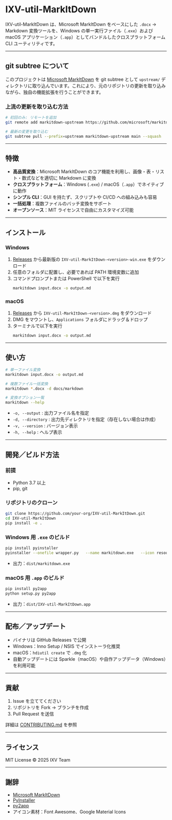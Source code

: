 # IXV-util-MarkItDown

IXV-util-MarkItDown は、Microsoft MarkItDown をベースにした `.docx` → Markdown 変換ツールを、Windows の単一実行ファイル（`.exe`）および macOS アプリケーション（`.app`）としてバンドルしたクロスプラットフォーム CLI ユーティリティです。

---

## git subtree について

このプロジェクトは [Microsoft MarkItDown](https://github.com/microsoft/markitdown) を git subtree として `upstream/` ディレクトリに取り込んでいます。これにより、元のリポジトリの更新を取り込みながら、独自の機能拡張を行うことができます。

### 上流の更新を取り込む方法

```bash
# 初回のみ: リモートを追加
git remote add markitdown-upstream https://github.com/microsoft/markitdown.git

# 最新の変更を取り込む
git subtree pull --prefix=upstream markitdown-upstream main --squash
```

---

## 特徴

- **高品質変換**：Microsoft MarkItDown のコア機能を利用し、画像・表・リスト・数式などを適切に Markdown に変換  
- **クロスプラットフォーム**：Windows (`.exe`) / macOS（`.app`）でネイティブに動作  
- **シンプル CLI**：GUI を持たず、スクリプトや CI/CD への組み込みも容易  
- **一括処理**：複数ファイルのバッチ変換をサポート  
- **オープンソース**：MIT ライセンスで自由にカスタマイズ可能  

---

## インストール

### Windows

1. [Releases](https://github.com/your-org/IXV-util-MarkItDown/releases) から最新版の `IXV-util-MarkItDown-<version>-win.exe` をダウンロード  
2. 任意のフォルダに配置し、必要であれば PATH 環境変数に追加  
3. コマンドプロンプトまたは PowerShell で以下を実行  
   ```bat
   markitdown input.docx -o output.md
   ```

### macOS

1. [Releases](https://github.com/your-org/IXV-util-MarkItDown/releases) から `IXV-util-MarkItDown-<version>.dmg` をダウンロード  
2. DMG をマウントし、`Applications` フォルダにドラッグ＆ドロップ  
3. ターミナルで以下を実行  
   ```bash
   markitdown input.docx -o output.md
   ```

---

## 使い方

```bash
# 単一ファイル変換
markitdown input.docx -o output.md

# 複数ファイル一括変換
markitdown *.docx -d docs/markdown

# 変換オプション一覧
markitdown --help
```

- `-o, --output` : 出力ファイル名を指定  
- `-d, --directory` : 出力先ディレクトリを指定（存在しない場合は作成）  
- `-v, --version` : バージョン表示  
- `-h, --help`    : ヘルプ表示  

---

## 開発／ビルド方法

### 前提

- Python 3.7 以上  
- pip, git  

### リポジトリのクローン

```bash
git clone https://github.com/your-org/IXV-util-MarkItDown.git
cd IXV-util-MarkItDown
pip install -e .
```

### Windows 用 `.exe` のビルド

```bash
pip install pyinstaller
pyinstaller --onefile wrapper.py   --name markitdown.exe   --icon resources/app.ico   --add-data "templates;templates"
```

- 出力：`dist/markitdown.exe`

### macOS 用 `.app` のビルド

```bash
pip install py2app
python setup.py py2app
```

- 出力：`dist/IXV-util-MarkItDown.app`

---

## 配布／アップデート

- バイナリは GitHub Releases で公開  
- Windows：Inno Setup / NSIS でインストーラ化推奨  
- macOS：`hdiutil create` で `.dmg` 化  
- 自動アップデートには Sparkle（macOS）や自作アップデータ（Windows）を利用可能

---

## 貢献

1. Issue を立ててください  
2. リポジトリを Fork → ブランチを作成  
3. Pull Request を送信  

詳細は [CONTRIBUTING.md](./CONTRIBUTING.md) を参照

---

## ライセンス

MIT License © 2025 IXV Team

---

## 謝辞

- [Microsoft MarkItDown](https://github.com/microsoft/MarkItDown)  
- [PyInstaller](https://www.pyinstaller.org/)  
- [py2app](https://github.com/ronaldoussoren/py2app)  
- アイコン素材：Font Awesome、Google Material Icons  
